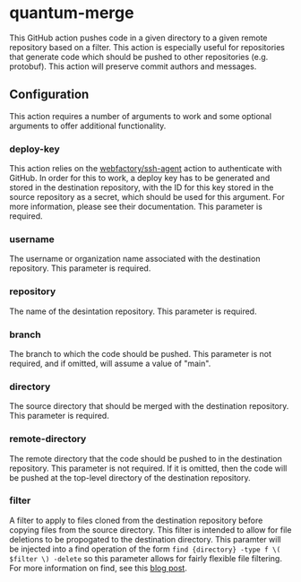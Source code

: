 # quantum-merge
This GitHub action pushes code in a given directory to a given remote repository based on a filter. This action is especially useful for repositories that generate code which should be pushed to other repositories (e.g. protobuf). This action will preserve commit authors and messages.

## Configuration

This action requires a number of arguments to work and some optional arguments to offer additional functionality.

### deploy-key

This action relies on the [webfactory/ssh-agent](https://github.com/webfactory/ssh-agent) action to authenticate with GitHub. In order for this to work, a deploy key has to be generated and stored in the destination repository, with the ID for this key stored in the source repository as a secret, which should be used for this argument. For more information, please see their documentation. This parameter is required.

### username

The username or organization name associated with the destination repository. This parameter is required.

### repository

The name of the desintation repository. This parameter is required.

### branch

The branch to which the code should be pushed. This parameter is not required, and if omitted, will assume a value of "main".

### directory
The source directory that should be merged with the destination repository. This parameter is required.

### remote-directory
The remote directory that the code should be pushed to in the destination repository. This parameter is not required. If it is omitted, then the code will be pushed at the top-level directory of the destination repository.

### filter

A filter to apply to files cloned from the destination repository before copying files from the source directory. This filter is intended to allow for file deletions to be propogated to the destination directory. This paramter will be injected into a find operation of the form `find {directory} -type f \( $filter \) -delete` so this parameter allows for fairly flexible file filtering. For more information on find, see this [blog post](https://math2001.github.io/article/bashs-find-command/).
